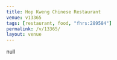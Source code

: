 ```yaml
---
title: Hop Kweng Chinese Restaurant
venue: v13365
tags: [restaurant, food, "fhrs:289584"]
permalink: /v/13365/
layout: venue
---
```

null